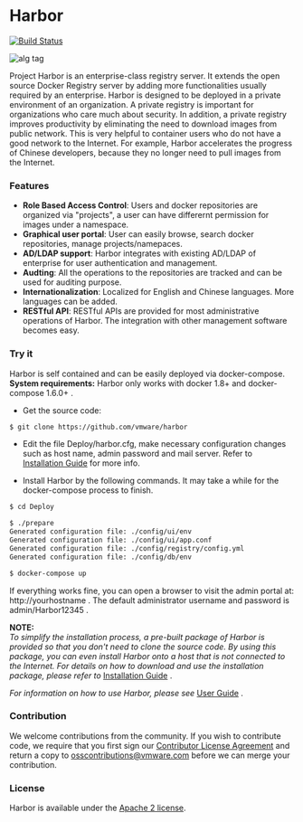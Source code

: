 # Harbor

[![Build Status](https://travis-ci.org/vmware/harbor.svg?branch=master)](https://travis-ci.org/vmware/harbor)

![alg tag](https://cloud.githubusercontent.com/assets/2390463/13484557/088a1000-e13a-11e5-87d4-a64366365bef.png)

Project Harbor is an enterprise-class registry server. It extends the open source Docker Registry server by adding more functionalities usually required by an enterprise. Harbor is designed to be deployed in a private environment of an organization. A private registry is important for organizations who care much about security. In addition, a private registry improves productivity by eliminating the need to download images from public network. This is very helpful to container users who do not have a good network to the Internet. For example, Harbor accelerates the progress of Chinese developers, because they no longer need to pull images from the Internet.

### Features
* **Role Based Access Control**: Users and docker repositories are organized via "projects", a user can have differernt permission for images under a namespace.
* **Graphical user portal**: User can easily browse, search docker repositories, manage projects/namepaces.
* **AD/LDAP support**: Harbor integrates with existing AD/LDAP of enterprise for user authentication and management.
* **Audting**: All the operations to the repositories are tracked and can be used for auditing purpose.
* **Internationalization**: Localized for English and Chinese languages. More languages can be added.
* **RESTful API**: RESTful APIs are provided for most administrative operations of Harbor. The integration with other management software becomes easy.

### Try it
Harbor is self contained and can be easily deployed via docker-compose.  
**System requirements:** Harbor only works with docker 1.8+ and docker-compose 1.6.0+ .

* Get the source code:
```sh
$ git clone https://github.com/vmware/harbor
```

* Edit the file Deploy/harbor.cfg, make necessary configuration changes such as host name, admin password and mail server. Refer to [Installation Guide](docs/installation_guide.md) for more info.

* Install Harbor by the following commands. It may take a while for the docker-compose process to finish.
```sh
$ cd Deploy

$ ./prepare
Generated configuration file: ./config/ui/env
Generated configuration file: ./config/ui/app.conf
Generated configuration file: ./config/registry/config.yml
Generated configuration file: ./config/db/env

$ docker-compose up
```
If everything works fine, you can open a browser to visit the admin portal at:  http://yourhostname . The default administrator username and password is admin/Harbor12345 .

**NOTE:**  
*To simplify the installation process, a pre-built package of Harbor is provided so that you don't need to clone the source code. By using this package, you can even install Harbor onto a host that is not connected to the Internet. For details on how to download and use the installation package, please refer to* [Installation Guide](docs/installation_guide.md) .

*For information on how to use Harbor, please see* [User Guide](docs/user_guide.md) .

### Contribution
We welcome contributions from the community.  If you wish to contribute code, we require that you first sign our [Contributor License Agreement](https://vmware.github.io/photon/assets/files/vmware_cla.pdf) and return a copy to osscontributions@vmware.com before we can merge your contribution.

### License
Harbor is available under the [Apache 2 license](LICENSE).
